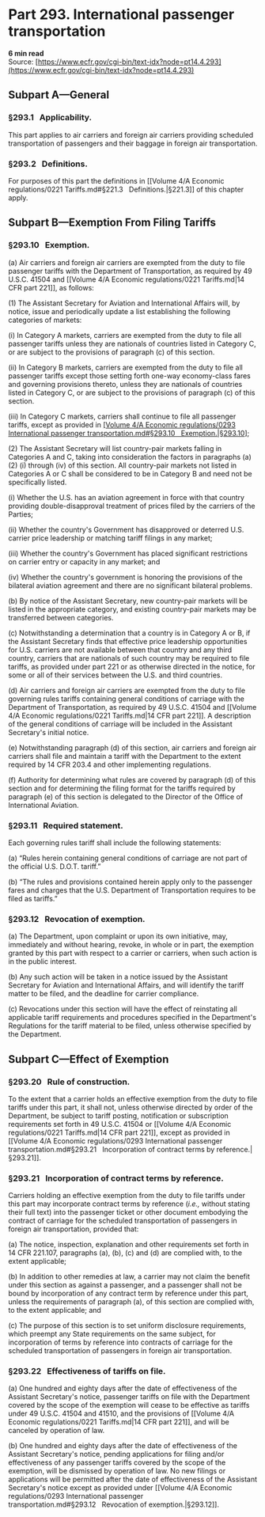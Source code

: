 # Part 293. International passenger transportation
**6 min read**  
Source: [https://www.ecfr.gov/cgi-bin/text-idx?node=pt14.4.293](https://www.ecfr.gov/cgi-bin/text-idx?node=pt14.4.293)

<div>

## Subpart A—General

### §293.1   Applicability.

This part applies to air carriers and foreign air carriers providing scheduled transportation of passengers and their baggage in foreign air transportation.

### §293.2   Definitions.

For purposes of this part the definitions in [[Volume 4/A Economic regulations/0221 Tariffs.md#§221.3   Definitions.|§221.3]] of this chapter apply.

## Subpart B—Exemption From Filing Tariffs

### §293.10   Exemption.

\(a\) Air carriers and foreign air carriers are exempted from the duty to file passenger tariffs with the Department of Transportation, as required by 49 U.S.C. 41504 and [[Volume 4/A Economic regulations/0221 Tariffs.md|14 CFR part 221]], as follows:

\(1\) The Assistant Secretary for Aviation and International Affairs will, by notice, issue and periodically update a list establishing the following categories of markets:

\(i\) In Category A markets, carriers are exempted from the duty to file all passenger tariffs unless they are nationals of countries listed in Category C, or are subject to the provisions of paragraph (c) of this section.

\(ii\) In Category B markets, carriers are exempted from the duty to file all passenger tariffs except those setting forth one-way economy-class fares and governing provisions thereto, unless they are nationals of countries listed in Category C, or are subject to the provisions of paragraph (c) of this section.

\(iii\) In Category C markets, carriers shall continue to file all passenger tariffs, except as provided in [[Volume 4/A Economic regulations/0293 International passenger transportation.md#§293.10   Exemption.|§293.10]](b);

\(2\) The Assistant Secretary will list country-pair markets falling in Categories A and C, taking into consideration the factors in paragraphs (a)(2) (i) through (iv) of this section. All country-pair markets not listed in Categories A or C shall be considered to be in Category B and need not be specifically listed.

\(i\) Whether the U.S. has an aviation agreement in force with that country providing double-disapproval treatment of prices filed by the carriers of the Parties;

\(ii\) Whether the country's Government has disapproved or deterred U.S. carrier price leadership or matching tariff filings in any market;

\(iii\) Whether the country's Government has placed significant restrictions on carrier entry or capacity in any market; and

\(iv\) Whether the country's government is honoring the provisions of the bilateral aviation agreement and there are no significant bilateral problems.

\(b\) By notice of the Assistant Secretary, new country-pair markets will be listed in the appropriate category, and existing country-pair markets may be transferred between categories.

\(c\) Notwithstanding a determination that a country is in Category A or B, if the Assistant Secretary finds that effective price leadership opportunities for U.S. carriers are not available between that country and any third country, carriers that are nationals of such country may be required to file tariffs, as provided under part 221 or as otherwise directed in the notice, for some or all of their services between the U.S. and third countries.

\(d\) Air carriers and foreign air carriers are exempted from the duty to file governing rules tariffs containing general conditions of carriage with the Department of Transportation, as required by 49 U.S.C. 41504 and [[Volume 4/A Economic regulations/0221 Tariffs.md|14 CFR part 221]]. A description of the general conditions of carriage will be included in the Assistant Secretary's initial notice.

\(e\) Notwithstanding paragraph (d) of this section, air carriers and foreign air carriers shall file and maintain a tariff with the Department to the extent required by 14 CFR 203.4 and other implementing regulations.

\(f\) Authority for determining what rules are covered by paragraph (d) of this section and for determining the filing format for the tariffs required by paragraph (e) of this section is delegated to the Director of the Office of International Aviation.

### §293.11   Required statement.

Each governing rules tariff shall include the following statements:

\(a\) “Rules herein containing general conditions of carriage are not part of the official U.S. D.O.T. tariff.”

\(b\) “The rules and provisions contained herein apply only to the passenger fares and charges that the U.S. Department of Transportation requires to be filed as tariffs.”

### §293.12   Revocation of exemption.

\(a\) The Department, upon complaint or upon its own initiative, may, immediately and without hearing, revoke, in whole or in part, the exemption granted by this part with respect to a carrier or carriers, when such action is in the public interest.

\(b\) Any such action will be taken in a notice issued by the Assistant Secretary for Aviation and International Affairs, and will identify the tariff matter to be filed, and the deadline for carrier compliance.

\(c\) Revocations under this section will have the effect of reinstating all applicable tariff requirements and procedures specified in the Department's Regulations for the tariff material to be filed, unless otherwise specified by the Department.

## Subpart C—Effect of Exemption

### §293.20   Rule of construction.

To the extent that a carrier holds an effective exemption from the duty to file tariffs under this part, it shall not, unless otherwise directed by order of the Department, be subject to tariff posting, notification or subscription requirements set forth in 49 U.S.C. 41504 or [[Volume 4/A Economic regulations/0221 Tariffs.md|14 CFR part 221]], except as provided in [[Volume 4/A Economic regulations/0293 International passenger transportation.md#§293.21   Incorporation of contract terms by reference.|§293.21]].

### §293.21   Incorporation of contract terms by reference.

Carriers holding an effective exemption from the duty to file tariffs under this part may incorporate contract terms by reference (*i.e.,* without stating their full text) into the passenger ticket or other document embodying the contract of carriage for the scheduled transportation of passengers in foreign air transportation, provided that:

\(a\) The notice, inspection, explanation and other requirements set forth in 14 CFR 221.107, paragraphs (a), (b), (c) and (d) are complied with, to the extent applicable;

\(b\) In addition to other remedies at law, a carrier may not claim the benefit under this section as against a passenger, and a passenger shall not be bound by incorporation of any contract term by reference under this part, unless the requirements of paragraph (a), of this section are complied with, to the extent applicable; and

\(c\) The purpose of this section is to set uniform disclosure requirements, which preempt any State requirements on the same subject, for incorporation of terms by reference into contracts of carriage for the scheduled transportation of passengers in foreign air transportation.

### §293.22   Effectiveness of tariffs on file.

\(a\) One hundred and eighty days after the date of effectiveness of the Assistant Secretary's notice, passenger tariffs on file with the Department covered by the scope of the exemption will cease to be effective as tariffs under 49 U.S.C. 41504 and 41510, and the provisions of [[Volume 4/A Economic regulations/0221 Tariffs.md|14 CFR part 221]], and will be canceled by operation of law.

\(b\) One hundred and eighty days after the date of effectiveness of the Assistant Secretary's notice, pending applications for filing and/or effectiveness of any passenger tariffs covered by the scope of the exemption, will be dismissed by operation of law. No new filings or applications will be permitted after the date of effectiveness of the Assistant Secretary's notice except as provided under [[Volume 4/A Economic regulations/0293 International passenger transportation.md#§293.12   Revocation of exemption.|§293.12]].

</div>